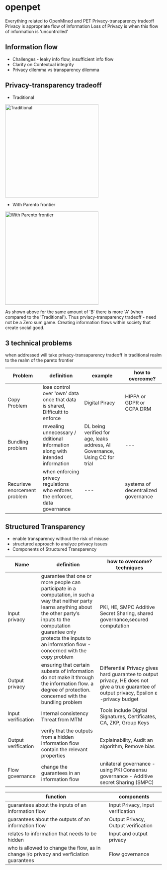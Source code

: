 # openpet
Everything related to OpenMined and PET
Privacy-transparency tradeoff
Privacy is appropriate flow of information
Loss of Privacy is when this flow of information is 'uncontrolled'

## Information flow
- Challenges - leaky info flow, insufficient info flow
- Clarity on Contextual integrity
- Privacy dilemma vs transparency dilemma

## Privacy-transparency  tradeoff
- Traditional 
<img src="https://deeplearning.berlin/images/images/articles/2021-01-05-openmined-pt1/privacy-transparency-pareto-tradeoff.png" alt="Traditional" width="300"/>

- With Parento frontier 
<img src="https://deeplearning.berlin/images/images/articles/2021-01-05-openmined-pt1/moving-the-privacy-transparency-pareto-tradeoff.png" alt="With Parento frontier" width="300"/>

As shown above for the same amount of 'B' there is more 'A' (when compared to the 'Traditional'). Thus prviacy-transparency tradeoff - need not be a Zero sum game. Creating information flows within society that create social good.

## 3 technical problems
when addressed will take privacy-transaparency tradeoff in traditional realm to the realm of the pareto frontier

|Problem|definition|example|how to overcome?|
| --- | --- |--- | --- |
|Copy Problem|lose control over 'own' data once that data is shared, Difficultt to enforce |Digital Piracy| HIPPA or GDPR or CCPA DRM|
|Bundling problem | revealing unnecessary  / dditional information along with intended information | DL being verified for age, leaks address, AI Governance, Using CC for trial| --- |
|Recurisve enorcement problem | when enforcing privacy regulations who enfores the enforcer, data governance |--- | systems of decentralized governance |

## Structured Transparency
- enable transparency without the risk of misuse
- structured approach to analyze privacy issues
- Components of Structured Transparency


|Name|definition |how to overcome? techniques|
| --- | --- | --- |
|Input privacy|guarantee that one or more people can participate in a computation, in such a way that neither party learns anything about the other party’s inputs to the computation guarantee only protects the inputs to an information flow - concerned with the copy problem| PKI, HE, SMPC Additive Secret Sharing, shared governance,secured computation
|Output privacy| ensuring that certain subsets of information do not make it through the information flow. a degree of protection.  concerned with the bundling problem | Differential Privacy gives hard guarantee to output privacy, HE does not give a true guarantee of output privacy, Epsilon ɛ -privacy budget | 
|Input verification|Internal consistency   Threat from MTM | Tools include Digital Signatures, Certificates, CA, ZKP, Group Keys |  
|Output verification|verify that the outputs from a hidden information flow contain the relevant properties |  Explainability, Audit an algorithm, Remove bias |  
|Flow governance|change the guarantees in an information flow|unilateral governance - using PKI Consensu governance - Additive secret Sharing (SMPC)  |   


|function|components|
| --- | --- |
|guarantees about the inputs of an information flow| Input Privacy, Input verification|
|guarantees about the outputs of an information flow| Output Privacy, Output verification|
|relates to information that needs to be hidden|Input and output privacy|
| who is allowed to change the flow, as in change i/o privacy and verficiation guarantees|Flow governance|

